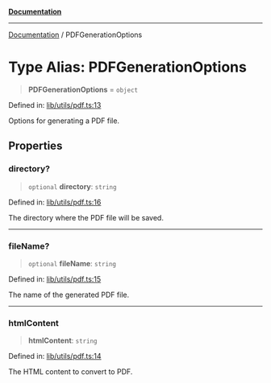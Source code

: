 [**Documentation**](../README.md)

***

[Documentation](../README.md) / PDFGenerationOptions

# Type Alias: PDFGenerationOptions

> **PDFGenerationOptions** = `object`

Defined in: [lib/utils/pdf.ts:13](https://github.com/aldesgroup/goaldn/blob/6a7943d02984b1a6b41d76a3a483a1484b644076/lib/utils/pdf.ts#L13)

Options for generating a PDF file.

## Properties

### directory?

> `optional` **directory**: `string`

Defined in: [lib/utils/pdf.ts:16](https://github.com/aldesgroup/goaldn/blob/6a7943d02984b1a6b41d76a3a483a1484b644076/lib/utils/pdf.ts#L16)

The directory where the PDF file will be saved.

***

### fileName?

> `optional` **fileName**: `string`

Defined in: [lib/utils/pdf.ts:15](https://github.com/aldesgroup/goaldn/blob/6a7943d02984b1a6b41d76a3a483a1484b644076/lib/utils/pdf.ts#L15)

The name of the generated PDF file.

***

### htmlContent

> **htmlContent**: `string`

Defined in: [lib/utils/pdf.ts:14](https://github.com/aldesgroup/goaldn/blob/6a7943d02984b1a6b41d76a3a483a1484b644076/lib/utils/pdf.ts#L14)

The HTML content to convert to PDF.
